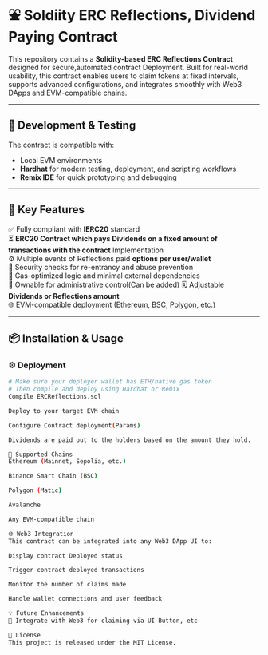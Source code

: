 # ⛲ Soldiity ERC Reflections, Dividend Paying Contract

This repository contains a **Solidity-based ERC Reflections Contract** designed for secure,automated contract Deployment. Built for real-world usability, this contract enables users to claim tokens at fixed intervals, supports advanced configurations, and integrates smoothly with Web3 DApps and EVM-compatible chains.

---

## 🔧 Development & Testing

The contract is compatible with:

- Local EVM environments
- **Hardhat** for modern testing, deployment, and scripting workflows
- **Remix IDE** for quick prototyping and debugging

---

## 🚀 Key Features

✅ Fully compliant with **IERC20** standard  
⏳ **ERC20 Contract which pays Dividends on a fixed amount of transactions with the contract** Implementation  
⚙️ Multiple events of Reflections paid **options per user/wallet**  
🔐 Security checks for re-entrancy and abuse prevention  
🧠 Gas-optimized logic and minimal external dependencies  
👑 Ownable for administrative control(Can be added)
🗓️ Adjustable **Dividends or Reflections amount**  
🌐 EVM-compatible deployment (Ethereum, BSC, Polygon, etc.)

---

## 📦 Installation & Usage

### ⚙️ Deployment

```bash
# Make sure your deployer wallet has ETH/native gas token
# Then compile and deploy using Hardhat or Remix
Compile ERCReflections.sol

Deploy to your target EVM chain

Configure Contract deployment(Params)

Dividends are paid out to the holders based on the amount they hold.

📌 Supported Chains
Ethereum (Mainnet, Sepolia, etc.)

Binance Smart Chain (BSC)

Polygon (Matic)

Avalanche

Any EVM-compatible chain

🌐 Web3 Integration
This contract can be integrated into any Web3 DApp UI to:

Display contract Deployed status

Trigger contract deployed transactions

Monitor the number of claims made

Handle wallet connections and user feedback

💡 Future Enhancements
🔁 Integrate with Web3 for claiming via UI Button, etc

📝 License
This project is released under the MIT License.

